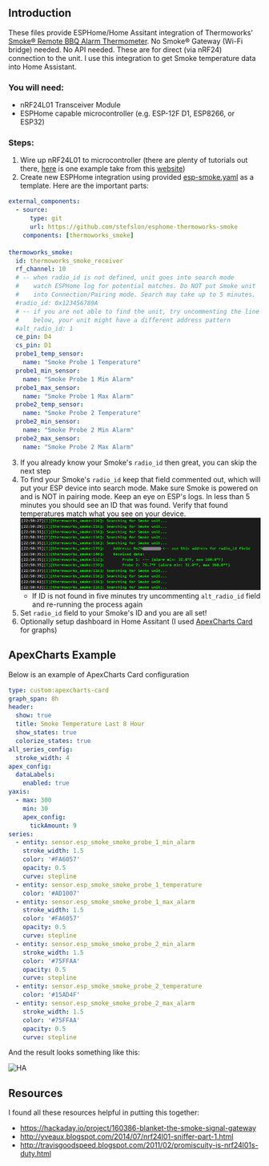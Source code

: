 ## Introduction

These files provide ESPHome/Home Assitant integration of Thermoworks' [Smoke® Remote BBQ Alarm Thermometer](https://www.thermoworks.com/smoke/). No Smoke® Gateway (Wi-Fi bridge) needed. No API needed. These are for direct (via nRF24) connection to the unit. I use this integration to get Smoke temperature data into Home Assistant.

### You will need:
- nRF24L01 Transceiver Module
- ESPHome capable microcontroller (e.g. ESP-12F D1, ESP8266, or ESP32)

### Steps:
1. Wire up nRF24L01 to microcontroller (there are plenty of tutorials out there, [here](https://github.com/stefslon/esphome-thermoworks-smoke/blob/main/imgs/Wiring.png) is one example take from this [website](https://projecthub.arduino.cc/tmekinyan/how-to-use-the-nrf24l01-module-with-arduino-813957))
2. Create new ESPHome integration using provided [esp-smoke.yaml](esp-smoke.yaml) as a template. Here are the important parts:
```yaml
external_components:
  - source:
      type: git
      url: https://github.com/stefslon/esphome-thermoworks-smoke
    components: [thermoworks_smoke]

thermoworks_smoke:
  id: thermoworks_smoke_receiver
  rf_channel: 10
  # -- when radio_id is not defined, unit goes into search mode
  #    watch ESPHome log for potential matches. Do NOT put Smoke unit
  #    into Connection/Pairing mode. Search may take up to 5 minutes.
  #radio_id: 0x123456789A 
  # -- if you are not able to find the unit, try uncommenting the line
  #    below, your unit might have a different address pattern
  #alt_radio_id: 1
  ce_pin: D4
  cs_pin: D1
  probe1_temp_sensor:
    name: "Smoke Probe 1 Temperature"
  probe1_min_sensor:
    name: "Smoke Probe 1 Min Alarm"
  probe1_max_sensor:
    name: "Smoke Probe 1 Max Alarm"
  probe2_temp_sensor:
    name: "Smoke Probe 2 Temperature"
  probe2_min_sensor:
    name: "Smoke Probe 2 Min Alarm"
  probe2_max_sensor:
    name: "Smoke Probe 2 Max Alarm"
```
3. If you already know your Smoke's `radio_id` then great, you can skip the next step 
4. To find your Smoke's `radio_id` keep that field commented out, which will put your ESP device into search mode. Make sure Smoke is powered on and is NOT in pairing mode. Keep an eye on ESP's logs. In less than 5 minutes you should see an ID that was found. Verify that found temperatures match what you see on your device.
![ID Found](https://github.com/stefslon/esphome-thermoworks-smoke/blob/main/imgs/Found.png)
    - If ID is not found in five minutes try uncommenting `alt_radio_id` field and re-running the process again
5. Set `radio_id` field to your Smoke's ID and you are all set!
6. Optionally setup dashboard in Home Assitant (I used [ApexCharts Card](https://github.com/RomRider/apexcharts-card) for graphs)

## ApexCharts Example
Below is an example of ApexCharts Card configuration

```yaml
type: custom:apexcharts-card
graph_span: 8h
header:
  show: true
  title: Smoke Temperature Last 8 Hour
  show_states: true
  colorize_states: true
all_series_config:
  stroke_width: 4
apex_config:
  dataLabels:
    enabled: true
yaxis:
  - max: 300
    min: 30
    apex_config:
      tickAmount: 9
series:
  - entity: sensor.esp_smoke_smoke_probe_1_min_alarm
    stroke_width: 1.5
    color: '#FA6057'
    opacity: 0.5
    curve: stepline
  - entity: sensor.esp_smoke_smoke_probe_1_temperature
    color: '#AD1007'
  - entity: sensor.esp_smoke_smoke_probe_1_max_alarm
    stroke_width: 1.5
    color: '#FA6057'
    opacity: 0.5
    curve: stepline
  - entity: sensor.esp_smoke_smoke_probe_2_min_alarm
    stroke_width: 1.5
    color: '#75FFAA'
    opacity: 0.5
    curve: stepline
  - entity: sensor.esp_smoke_smoke_probe_2_temperature
    color: '#15AD4F'
  - entity: sensor.esp_smoke_smoke_probe_2_max_alarm
    stroke_width: 1.5
    color: '#75FFAA'
    opacity: 0.5
    curve: stepline
```

And the result looks something like this:

![HA](https://github.com/stefslon/esphome-thermoworks-smoke/blob/main/imgs/HA.png)



## Resources

I found all these resources helpful in putting this together:

- https://hackaday.io/project/160386-blanket-the-smoke-signal-gateway
- http://yveaux.blogspot.com/2014/07/nrf24l01-sniffer-part-1.html
- http://travisgoodspeed.blogspot.com/2011/02/promiscuity-is-nrf24l01s-duty.html

